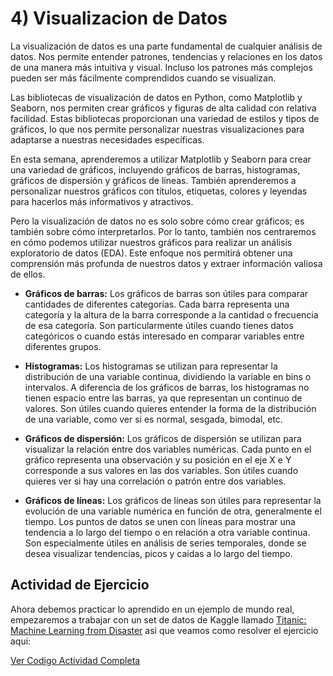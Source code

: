 # 4) Visualizacion de Datos

La visualización de datos es una parte fundamental de cualquier análisis de datos. Nos permite entender patrones, tendencias y relaciones en los datos de una manera más intuitiva y visual. Incluso los patrones más complejos pueden ser más fácilmente comprendidos cuando se visualizan.

Las bibliotecas de visualización de datos en Python, como Matplotlib y Seaborn, nos permiten crear gráficos y figuras de alta calidad con relativa facilidad. Estas bibliotecas proporcionan una variedad de estilos y tipos de gráficos, lo que nos permite personalizar nuestras visualizaciones para adaptarse a nuestras necesidades específicas.

En esta semana, aprenderemos a utilizar Matplotlib y Seaborn para crear una variedad de gráficos, incluyendo gráficos de barras, histogramas, gráficos de dispersión y gráficos de líneas. También aprenderemos a personalizar nuestros gráficos con títulos, etiquetas, colores y leyendas para hacerlos más informativos y atractivos.

Pero la visualización de datos no es solo sobre cómo crear gráficos; es también sobre cómo interpretarlos. Por lo tanto, también nos centraremos en cómo podemos utilizar nuestros gráficos para realizar un análisis exploratorio de datos (EDA). Este enfoque nos permitirá obtener una comprensión más profunda de nuestros datos y extraer información valiosa de ellos.

- **Gráficos de barras:** Los gráficos de barras son útiles para comparar cantidades de diferentes categorías. Cada barra representa una categoría y la altura de la barra corresponde a la cantidad o frecuencia de esa categoría. Son particularmente útiles cuando tienes datos categóricos o cuando estás interesado en comparar variables entre diferentes grupos.

- **Histogramas:** Los histogramas se utilizan para representar la distribución de una variable continua, dividiendo la variable en bins o intervalos. A diferencia de los gráficos de barras, los histogramas no tienen espacio entre las barras, ya que representan un continuo de valores. Son útiles cuando quieres entender la forma de la distribución de una variable, como ver si es normal, sesgada, bimodal, etc.

- **Gráficos de dispersión:** Los gráficos de dispersión se utilizan para visualizar la relación entre dos variables numéricas. Cada punto en el gráfico representa una observación y su posición en el eje X e Y corresponde a sus valores en las dos variables. Son útiles cuando quieres ver si hay una correlación o patrón entre dos variables.

- **Gráficos de líneas:** Los gráficos de líneas son útiles para representar la evolución de una variable numérica en función de otra, generalmente el tiempo. Los puntos de datos se unen con líneas para mostrar una tendencia a lo largo del tiempo o en relación a otra variable continua. Son especialmente útiles en análisis de series temporales, donde se desea visualizar tendencias, picos y caídas a lo largo del tiempo.

## Actividad de Ejercicio
Ahora debemos practicar lo aprendido en un ejemplo de mundo real, empezaremos a trabajar con un set de datos de Kaggle llamado [Titanic: Machine Learning from Disaster](https://www.kaggle.com/datasets/shuofxz/titanic-machine-learning-from-disaster?resource=download) asi que veamos como resolver el ejercicio aqui:

[Ver Codigo Actividad Completa](Titanic%20-%20Machine%20Learning%20From%20Disaster)